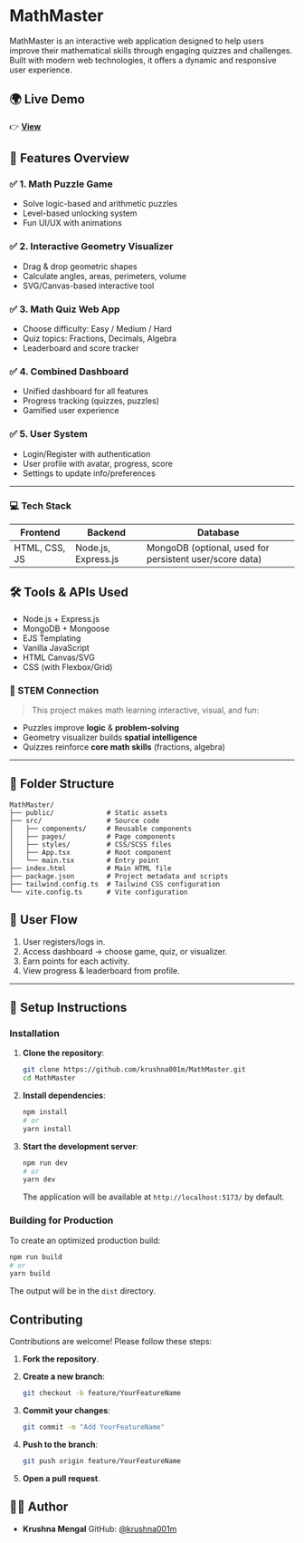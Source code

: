 # MathMaster

MathMaster is an interactive web application designed to help users improve their mathematical skills through engaging quizzes and challenges. Built with modern web technologies, it offers a dynamic and responsive user experience.

## 🌍 Live Demo
👉 [**View**](https://math-master.lovable.app/)  

## 🎯 Features Overview

### ✅ 1. **Math Puzzle Game**

* Solve logic-based and arithmetic puzzles
* Level-based unlocking system
* Fun UI/UX with animations

### ✅ 2. **Interactive Geometry Visualizer**

* Drag & drop geometric shapes
* Calculate angles, areas, perimeters, volume
* SVG/Canvas-based interactive tool

### ✅ 3. **Math Quiz Web App**

* Choose difficulty: Easy / Medium / Hard
* Quiz topics: Fractions, Decimals, Algebra
* Leaderboard and score tracker

### ✅ 4. **Combined Dashboard**

* Unified dashboard for all features
* Progress tracking (quizzes, puzzles)
* Gamified user experience

### ✅ 5. **User System**

* Login/Register with authentication
* User profile with avatar, progress, score
* Settings to update info/preferences

---

### 💻 Tech Stack

| Frontend      | Backend             | Database                                                |
| ------------- | ------------------- | ------------------------------------------------------- |
| HTML, CSS, JS | Node.js, Express.js | MongoDB (optional, used for persistent user/score data) |


## 🛠 Tools & APIs Used

* Node.js + Express.js
* MongoDB + Mongoose
* EJS Templating
* Vanilla JavaScript
* HTML Canvas/SVG
* CSS (with Flexbox/Grid)
  

### 🧠 STEM Connection

> This project makes math learning interactive, visual, and fun:

* Puzzles improve **logic** & **problem-solving**
* Geometry visualizer builds **spatial intelligence**
* Quizzes reinforce **core math skills** (fractions, algebra)

---

## 📁 Folder Structure



```
MathMaster/
├── public/             # Static assets
├── src/                # Source code
│   ├── components/     # Reusable components
│   ├── pages/          # Page components
│   ├── styles/         # CSS/SCSS files
│   ├── App.tsx         # Root component
│   └── main.tsx        # Entry point
├── index.html          # Main HTML file
├── package.json        # Project metadata and scripts
├── tailwind.config.ts  # Tailwind CSS configuration
└── vite.config.ts      # Vite configuration
```


## 🔐 User Flow

1. User registers/logs in.
2. Access dashboard → choose game, quiz, or visualizer.
3. Earn points for each activity.
4. View progress & leaderboard from profile.

---

## 🚀 Setup Instructions

### Installation

1. **Clone the repository**:

   ```bash
   git clone https://github.com/krushna001m/MathMaster.git
   cd MathMaster
   ```

2. **Install dependencies**:

   ```bash
   npm install
   # or
   yarn install
   ```

3. **Start the development server**:

   ```bash
   npm run dev
   # or
   yarn dev
   ```

   The application will be available at `http://localhost:5173/` by default.

### Building for Production

To create an optimized production build:

```bash
npm run build
# or
yarn build
```

The output will be in the `dist` directory.


## Contributing

Contributions are welcome! Please follow these steps:

1. **Fork the repository**.

2. **Create a new branch**:

   ```bash
   git checkout -b feature/YourFeatureName
   ```

3. **Commit your changes**:

   ```bash
   git commit -m "Add YourFeatureName"
   ```

4. **Push to the branch**:

   ```bash
   git push origin feature/YourFeatureName
   ```

5. **Open a pull request**.

## 👨‍💻 Author

* **Krushna Mengal**
  GitHub: [@krushna001m](https://github.com/krushna001m)
